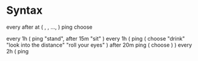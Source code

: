 # Syntax

every <interval> <action> 
after <interval> <action>
at <time> <action>
( <action>, <action>, ..., <action> )
ping <message>
choose 

every 1h ( ping "stand", after 15m "sit" )
every 1h ( 
    ping ( choose "drink" "look into the distance" "roll your eyes" ) 
    after 20m ping ( choose )
)
every 2h ( ping 

